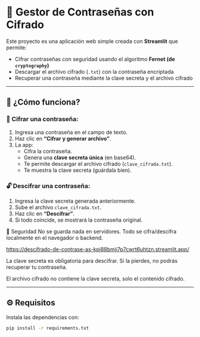 # 🔐 Gestor de Contraseñas con Cifrado

Este proyecto es una aplicación web simple creada con **Streamlit** que permite:

- Cifrar contraseñas con seguridad usando el algoritmo **Fernet (de `cryptography`)**
- Descargar el archivo cifrado (`.txt`) con la contraseña encriptada
- Recuperar una contraseña mediante la clave secreta y el archivo cifrado

---

## 🚀 ¿Cómo funciona?

### 🔏 Cifrar una contraseña:
1. Ingresa una contraseña en el campo de texto.
2. Haz clic en **“Cifrar y generar archivo”**.
3. La app:
   - Cifra la contraseña.
   - Genera una **clave secreta única** (en base64).
   - Te permite descargar el archivo cifrado (`clave_cifrada.txt`).
   - Te muestra la clave secreta (guárdala bien).

### 🔓 Descifrar una contraseña:
1. Ingresa la clave secreta generada anteriormente.
2. Sube el archivo `clave_cifrada.txt`.
3. Haz clic en **“Descifrar”**.
4. Si todo coincide, se mostrará la contraseña original.

🔐 Seguridad
No se guarda nada en servidores. Todo se cifra/descifra localmente en el navegador o backend.

https://descifrado-de-contrase-as-kpj88bmji7p7cwrt6uhtzn.streamlit.app/

La clave secreta es obligatoria para descifrar. Si la pierdes, no podrás recuperar tu contraseña.

El archivo cifrado no contiene la clave secreta, solo el contenido cifrado.

---

## ⚙️ Requisitos

Instala las dependencias con:

```bash
pip install -r requirements.txt
